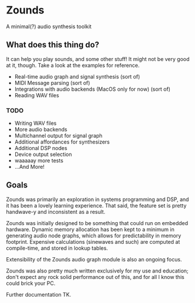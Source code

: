 # Zounds

A minimal(?) audio synthesis toolkit

## What does this thing do?

It can help you play sounds, and some other stuff! It might not be very good at it, though. Take a look at the examples for reference.

- Real-time audio graph and signal synthesis (sort of)
- MIDI Message parsing (sort of)
- Integrations with audio backends (MacOS only for now) (sort of)
- Reading WAV files

### TODO

- Writing WAV files
- More audio backends
- Multichannel output for signal graph
- Additional affordances for synthesizers
- Additional DSP nodes
- Device output selection
- waaaaay more tests
- ...And More!

## Goals

Zounds was primarily an exploration in systems programming and DSP, and it has been a lovely learning experience. That said, the feature set is pretty handwave-y and inconsistent as a result.

Zounds was initially designed to be something that could run on embedded hardware. Dynamic memory allocation has been kept to a minimum in generating audio node graphs, which allows for predictability in memory footprint. Expensive calculations (sinewaves and such) are computed at compile-time, and stored in lookup tables.

Extensibility of the Zounds audio graph module is also an ongoing focus.

Zounds was also pretty much written exclusively for my use and education; don't expect any rock solid performance out of this, and for all I know this could brick your PC.

Further documentation TK.
